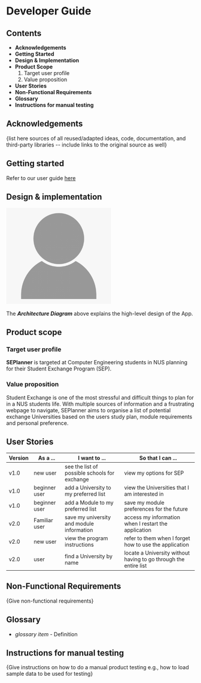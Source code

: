 # Developer Guide

## Contents 
* __Acknowledgements__
* __Getting Started__
* __Design & Implementation__
* __Product Scope__
  1. Target user profile
  2. Value proposition
* __User Stories__
* __Non-Functional Requirements__
* __Glossary__
* __Instructions for manual testing__ 
## Acknowledgements

{list here sources of all reused/adapted ideas, code, documentation, and third-party libraries -- include links to the original source as well}


## Getting started 
Refer to our user guide [here](https://placeholder.com)

## Design & implementation

<img src="images/Placeholder_person.png" width = "280"/>  

The ***Architecture Diagram*** above explains the high-level design of the App. 

## Product scope
### Target user profile

__SEPlanner__ is targeted at Computer Engineering students in NUS planning for their Student Exchange Program (SEP). 

### Value proposition

Student Exchange is one of the most stressful and difficult things to plan for in a NUS students life. 
With multiple sources of information and a frustrating webpage to navigate, SEPlanner aims to organise 
a list of potential exchange Universities based on the users study plan, module requirements and personal preference.

## User Stories

|Version| As a ... | I want to ... | So that I can ...|
|--------|----------|---------------|------------------|
|v1.0|new user|see the list of possible schools for exchange|view my options for SEP|
|v1.0|beginner user|add a University to my preferred list|view the Universities that I am interested in|
|v1.0|beginner user|add a Module to my preferred list|save my module preferences for the future|
|v2.0|Familiar user|save my university and module information|access my information when I restart the application|
|v2.0|new user|view the program instructions|refer to them when I forget how to use the application|
|v2.0|user|find a University by name|locate a University without having to go through the entire list|

## Non-Functional Requirements

{Give non-functional requirements}

## Glossary

* *glossary item* - Definition

## Instructions for manual testing

{Give instructions on how to do a manual product testing e.g., how to load sample data to be used for testing}
